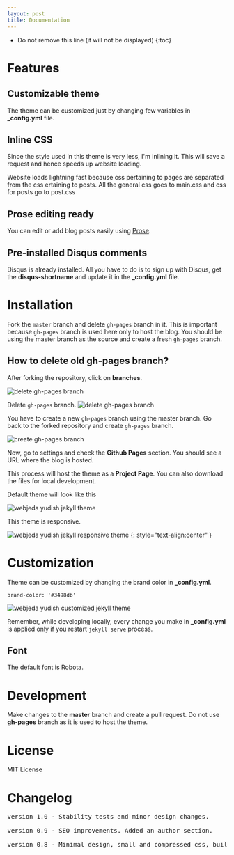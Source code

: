 ```yaml
---
layout: post
title: Documentation
---
```


* Do not remove this line (it will not be displayed) 
{:toc}

# Features

## Customizable theme
The theme can be customized just by changing few variables in **_config.yml** file.

## Inline CSS
Since the style used in this theme is very less, I'm inlining it. This will save a request and hence speeds up website loading.

Website loads lightning fast because css pertaining to pages are separated from the css ertaining to posts. All the general css goes to main.css and css for posts go to post.css


## Prose editing ready
You can edit or add blog posts easily using [Prose](http://prose.io).

## Pre-installed Disqus comments
Disqus is already installed. All you have to do is to sign up with Disqus, get the **disqus-shortname** and update it in the **_config.yml** file.


# Installation
Fork the ``master`` branch and delete ``gh-pages`` branch in it. This is important because ``gh-pages`` branch is used here only to host the blog. You should be using the master branch as the source and create a fresh ``gh-pages`` branch.

## How to delete old **gh-pages** branch?
After forking the repository, click on **branches**.

![delete gh-pages branch](http://blog.webjeda.com/images/delete-github-branch.png)

Delete ``gh-pages`` branch.
![delete gh-pages branch](http://blog.webjeda.com/images/delete-github-branch-2.png)

You have to create a new ``gh-pages`` branch using the master branch. Go back to the forked repository and create ``gh-pages`` branch.

![create gh-pages branch](http://blog.webjeda.com/images/create-gh-pages-branch.JPG)

Now, go to settings and check the **Github Pages** section. You should see a URL where the blog is hosted.

This process will host the theme as a **Project Page**. You can also download the files for local development. 

Default theme will look like this


![webjeda yudish jekyll theme]({{site.baseurl}}/images/yudish-jekyll-theme.png)

This theme is responsive.

![webjeda yudish jekyll responsive theme]({{site.baseurl}}/images/yudish-responsive-jekyll-theme.png)
{: style="text-align:center" }

# Customization
Theme can be customized by changing the brand color in **_config.yml**.

``brand-color: '#3498db'``

![webjeda yudish customized jekyll theme]({{site.baseurl}}/images/yudish-jekyll-theme-2.png)

Remember, while developing locally, every change you make in **_config.yml** is applied only if you restart ``jekyll serve`` process.

## Font 
The default font is Robota.


# Development
Make changes to the **master** branch and create a pull request. Do not use **gh-pages** branch as it is used to host the theme.

# License
MIT License

# Changelog
<pre>
version 1.0 - Stability tests and minor design changes.

version 0.9 - SEO improvements. Added an author section.  
  
version 0.8 - Minimal design, small and compressed css, built in disqus comments, compressed html, superfast loading UI.
</pre>